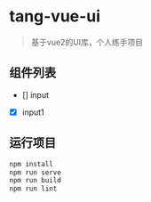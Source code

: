 # tang-vue-ui

> 基于vue2的UI库，个人练手项目

## 组件列表

- [] input
- [x] input1

## 运行项目

```bash
npm install
npm run serve
npm run build
npm run lint
```
